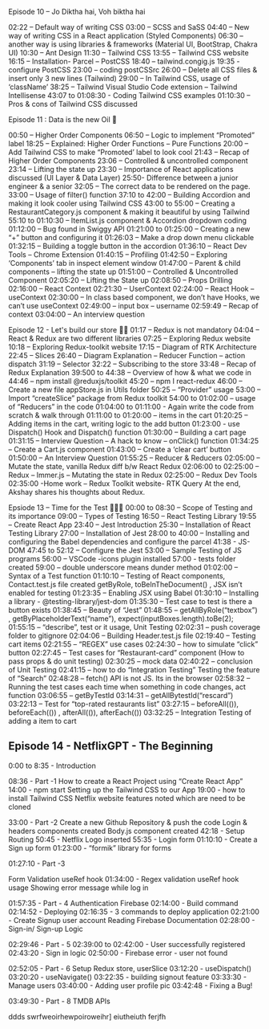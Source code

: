 Episode 10 – Jo Diktha hai, Voh biktha hai

02:22 – Default way of writing CSS
03:00 – SCSS and SaSS
04:40 – New way of writing CSS in a React application (Styled Components)
06:30 – another way is using libraries & frameworks (Material UI, BootStrap, Chakra UI)
10:30 – Ant Design
11:30 – Tailwind CSS
13:55 – Tailwind CSS website
16:15 – Installation- Parcel – PostCSS
18:40 – tailwind.congig.js
19:35 - configure PostCSS
23:00 – coding postCSSrc
26:00 – Delete all CSS files & insert only 3 new lines (Tailwind)
29:00 – In Tailwind CSS, usage of ‘className’
38:25 – Tailwind Visual Studio Code extension – Tailwind Intellisense
43:07 to 01:08:30 - Coding Tailwind CSS examples
01:10:30 – Pros & cons of Tailwind CSS discussed

Episode 11 : Data is the new Oil 🚀

00:50 – Higher Order Components
06:50 – Logic to implement “Promoted” label
18:25 – Explained: Higher Order Functions – Pure Functions
20:00 – Add Tailwind CSS to make “Promoted’ label to look cool
21:43 – Recap of Higher Order Components
23:06 – Controlled & uncontrolled component
23:14 – Lifting the state up
23:30 – Importance of React applications discussed (UI Layer & Data Layer)
25:50- Difference between a junior engineer & a senior
32:05 – The correct data to be rendered on the page.
33:00 – Usage of filter() function
37:10 to 42:00 – Building Accordion and making it look cooler using Tailwind CSS
43:00 to 55:00 – Creating a RestaurantCategory.js component & making it beautiful by using Tailwind
55:10 to 01:10:30 – ItemList.js component & Accordion dropdown coding
01:12:00 – Bug found in Swiggy API
01:21:00 to 01:25:00 – Creating a new “+” button and configuring it
01:26:03 – Make a drop down menu clickable
01:32:15 – Building a toggle button in the accordion
01:36:10 – React Dev Tools – Chrome Extension
01:40:15 – Profiling
01:42:50 – Exploring ‘Components’ tab in inspect element window
01:47:00 – Parent & child components – lifting the state up
01:51:00 – Controlled & Uncontrolled Component
02:05:20 – Lifting the State up
02:08:50 – Props Drilling
02:16:00 – React Context
02:21:30 – UserContext
02:24:00 – React Hook – useContext
02:30:00 – In class based component, we don’t have Hooks, we can’t use useContext
02:49:00 – input box – username
02:59:49 – Recap of context
03:04:00 – An interview question

Episode 12 - Let's build our store 🚀🚀
01:17 – Redux is not mandatory
04:04 – React & Redux are two different libraries
07:25 – Exploring Redux website
10:18 – Exploring Redux-toolkit website
17:15 – Diagram of RTK Architecture
22:45 – Slices
26:40 – Diagram Explanation – Reducer Function – action dispatch
31:19 – Selector
32:22 – Subscribing to the store
33:48 – Recap of Redux Explanation
39:500 to 44:38 – Overview of how & what we code in
44:46 – npm install @reduxjs/toolkit
45:20 – npm I react-redux
46:00 – Create a new file appStore.js in Utils folder
50:25 – “Provider” usage
53:00 – Import “createSlice” package from Redux toolkit
54:00 to 01:02:00 – usage of “Reducers” in the code
01:04:00 to 01:11:00 - Again write the code from scratch & walk through
01:11:00 to 01:20:00 – items in the cart
01:20:25 – Adding items in the cart, writing logic to the add button
01:23:00 - use Dispatch() Hook and Dispatch() function
01:30:00 – Building a cart page
01:31:15 – Interview Question – A hack to know – onClick() function
01:34:25 – Create a Cart.js component
01:43:00 – Create a ‘clear cart’ button
01:50:00 – An Interview Question
01:55:25 – Reducer & Reducers
02:05:00 – Mutate the state, vanilla Redux diff b/w React Redux
02:06:00 to 02:25:00 – Redux – Immer.js – Mutating the state in Redux
02:25:00 – Redux Dev Tools
02:35:00 -Home work – Redux Toolkit website- RTK Query
At the end, Akshay shares his thoughts about Redux.

Epsiode 13 – Time for the Test 🚀🚀🚀
00:00 to 08:30 – Scope of Testing and its importance
09:00 – Types of Testing
16:50 – React Testing Library
19:55 – Create React App
23:40 – Jest Introduction
25:30 – Installation of React Testing Library
27:00 – Installation of Jest
28:00 to 40:00 – Installing and configuring the Babel dependencies and configure the parcel
41:38 - JS-DOM
47:45 to 52:12 – Configure the Jest
53:00 – Sample Testing of JS programs
56:00 – VSCode -icons plugin installed
57:00 - tests folder created
59:00 – double underscore means dunder method
01:02:00 – Syntax of a Test function
01:10:10 – Testing of React components, Contact.test.js file created
getByRole, toBeInTheDocument() ,
JSX isn’t enabled for testing
01:23:35 – Enabling JSX using Babel
01:30:10 – Installing a library - @testing-library/jest-dom
01:35:30 – Test case to test is there a button exists
01:38:45 – Beauty of “Jest”
01:48:55 – getAllByRole(“textbox”) , getByPlaceholderText(“name”),
expect(inputBoxes.length).toBe(2);
01:55:15 – “describe”, test or it usage, Unit Testing
02:02:31 – push coverage folder to gitignore
02:04:06 – Building Header.test.js file
02:19:40 – Testing cart items
02:21:55 – “REGEX” use cases
02:24:30 – how to simulate “click” button
02:27:45 – Test cases for “Restaurant-card” component
(How to pass props & do unit testing)
02:30:25 – mock data
02:40:22 – conclusion of Unit Testing
02:41:15 – how to do “Integration Testing”
Testing the feature of “Search”
02:48:28 – fetch() API is not JS. Its in the browser
02:58:32 – Running the test cases each time when something in code changes, act function
03:06:55 – getByTestId
03:14:31 – getAllBytestId(“rescard”)
03:22:13 – Test for “top-rated restaurants list”
03:27:15 – beforeAll(()), beforeEach(()) , afterAll(()), afterEach(())
03:32:25 – Integration Testing of adding a item to cart

## Episode 14 - NetflixGPT - The Beginning

0:00 to 8:35 - Introduction

08:36 - Part -1
How to create a React Project using “Create React App”
14:00 - npm start
Setting up the Tailwind CSS to our App
19:00 - how to install Tailwind CSS
Netflix website features noted which are need to be cloned

33:00 - Part -2
Create a new Github Repository & push the code
Login & headers components created
Body.js component created
42:18 - Setup Routing
50:45 - Netflix Logo inserted
55:35 - Login form
01:10:10 - Create a Sign up form
01:23:00 - “formik” library for forms

01:27:10 - Part -3

Form Validation
useRef hook
01:34:00 - Regex validation
useRef hook usage
Showing error message while log in

01:57:35 - Part - 4
Authentication
Firebase
02:14:00 - Build command
02:14:52 - Deploying
02:16:35 - 3 commands to deploy application
02:21:00 - Create Signup user account
Reading Firebase Documentation
02:28:00 - Sign-in/ Sign-up Logic

02:29:46 - Part - 5
02:39:00 to 02:42:00 - User successfully registered
02:43:20 - Sign in logic
02:50:00 - Firebase error - user not found

02:52:05 - Part - 6
Setup Redux store, userSlice
03:12:20 - useDispatch()
03:20:20 - useNavigate()
03:22:35 - building signout feature
03:33:30 - Manage users
03:40:00 - Adding user profile pic
03:42:48 - Fixing a Bug!

03:49:30 - Part - 8
TMDB APIs

ddds
swrfweoirhewpoiroweihr]
eiutheiuth
ferjfh
